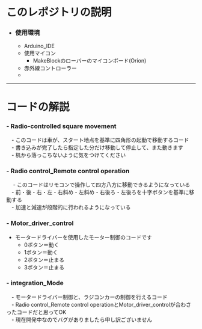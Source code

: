 # このレポジトリの説明

- ### 使用環境
	- Arduino_IDE
	- 使用マイコン
		- MakeBlockのローバーのマイコンボード(Orion)
	- 赤外線コントローラー
	- 

---

# コードの解説
### - Radio-controlled square movement  
　- このコードは車が、スタート地点を基準に四角形の起動で移動するコード<br>
　- 書き込みが完了したら指定した分だけ移動して停止して、また動きます<br>
　- 机から落っこちないように気をつけてください<br>
### - Radio control_Remote control operation 
　 - このコードはリモコンで操作して四方八方に移動できるようになっている<br>
	　- 前・後・右・左・右斜め・左斜め・右後ろ・左後ろを十字ボタンを基準に移動する<br>
　- 加速と減速が段階的に行われるようになっている<br>
### - Motor_driver_control  
- モータードライバーを使用したモーター制御のコードです<br>
	- 0ボタン＝動く
	- 1ボタン＝動く
	- 2ボタン＝止まる
	- 3ボタン＝止まる
### - integration_Mode 
　- モータードライバー制御と、ラジコンカーの制御を行えるコード<br>
　- Radio control_Remote control operationとMotor_driver_controlが合わさったコードだと思ってOK<br>
　- 現在開発中なのでバグがありましたら申し訳ございません
